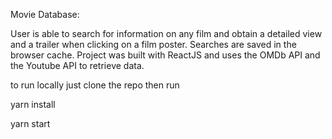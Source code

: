 Movie Database: 

User is able to search for information on any film and obtain a
detailed view and a trailer when clicking on a film poster. Searches are saved in
the browser cache. Project was built with ReactJS and uses the OMDb API and
the Youtube API to retrieve data.

to run locally just clone the repo then run

yarn install

yarn start